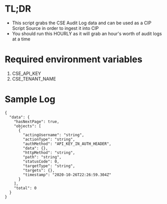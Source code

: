 # TL;DR
- This script grabs the CSE Audit Log data and can be used as a CIP Script Source in order to ingest it into CIP 
- You should run this HOURLY as it will grab an hour's worth of audit logs at a time

# Required environment variables
1. CSE_API_KEY
2. CSE_TENANT_NAME

# Sample Log
```
{
  "data": {
    "hasNextPage": true,
    "objects": [
      {
        "actingUsername": "string",
        "actionType": "string",
        "authMethod": "API_KEY_IN_AUTH_HEADER",
        "data": {},
        "httpMethod": "string",
        "path": "string",
        "statusCode": 0,
        "targetType": "string",
        "targets": {},
        "timestamp": "2020-10-26T22:26:59.304Z"
      }
    ],
    "total": 0
  }
}
```